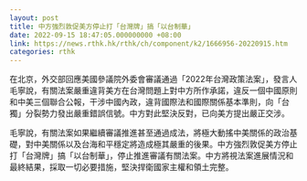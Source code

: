 ```yaml
---
layout: post
title: 中方強烈敦促美方停止打「台灣牌」搞「以台制華」
date: 2022-09-15 18:47:05.000000000 +08:00
link: https://news.rthk.hk/rthk/ch/component/k2/1666956-20220915.htm
categories: rthk
---
```


在北京，外交部回應美國參議院外委會審議通過「2022年台灣政策法案」，發言人毛寧說，有關法案嚴重違背美方在台灣問題上對中方所作承諾，違反一個中國原則和中美三個聯合公報，干涉中國內政，違背國際法和國際關係基本準則，向「台獨」分裂勢力發出嚴重錯誤信號。中方對此堅決反對，已向美方提出嚴正交涉。

毛寧說，有關法案如果繼續審議推進甚至通過成法，將極大動搖中美關係的政治基礎，對中美關係以及台海和平穩定將造成極其嚴重的後果。中方強烈敦促美方停止打「台灣牌」搞「以台制華」，停止推進審議有關法案。中方將視法案進展情況和最終結果，採取一切必要措施，堅決捍衛國家主權和領土完整。
